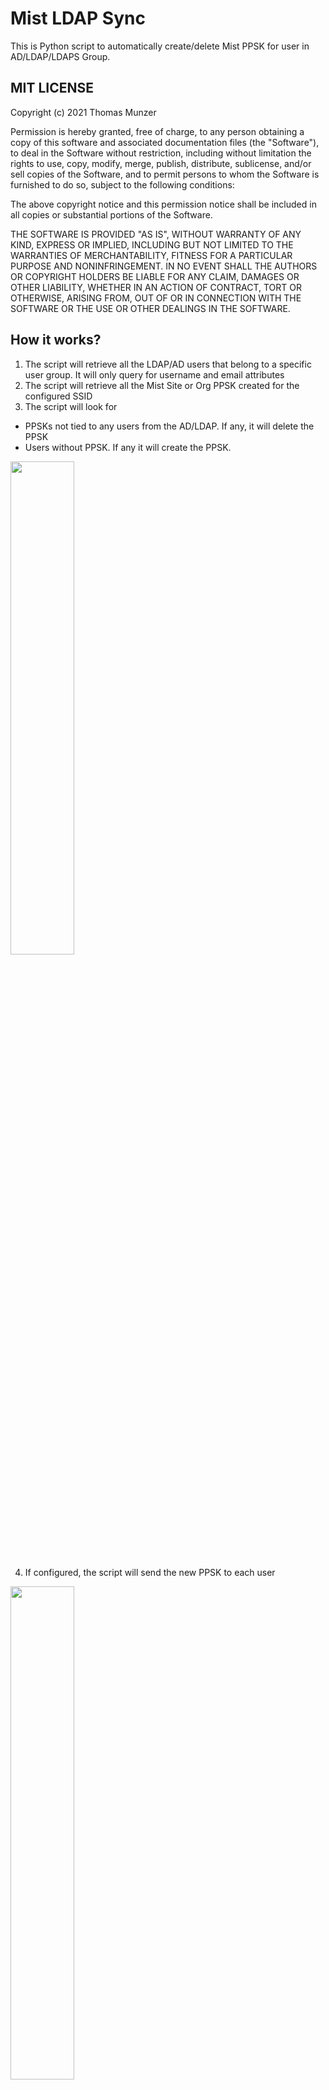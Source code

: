 # Mist LDAP Sync
 This is Python script to automatically create/delete Mist PPSK for user in AD/LDAP/LDAPS Group.

## MIT LICENSE
 
Copyright (c) 2021 Thomas Munzer

Permission is hereby granted, free of charge, to any person obtaining a copy of this software and associated documentation files (the "Software"), to deal in the  Software without restriction, including without limitation the rights to use, copy, modify, merge, publish, distribute, sublicense, and/or sell copies of the Software, and to permit persons to whom the Software is furnished to do so, subject to the following conditions:

The above copyright notice and this permission notice shall be included in all copies or substantial portions of the Software.

THE SOFTWARE IS PROVIDED "AS IS", WITHOUT WARRANTY OF ANY KIND, EXPRESS OR IMPLIED, INCLUDING BUT NOT LIMITED TO THE WARRANTIES OF MERCHANTABILITY, FITNESS FOR A PARTICULAR PURPOSE AND NONINFRINGEMENT. IN NO EVENT SHALL THE AUTHORS OR COPYRIGHT HOLDERS BE LIABLE FOR ANY CLAIM, DAMAGES OR OTHER LIABILITY, WHETHER IN AN ACTION OF CONTRACT, TORT OR OTHERWISE, ARISING FROM, OUT OF OR IN CONNECTION WITH THE SOFTWARE OR THE USE OR OTHER DEALINGS IN THE SOFTWARE.

## How it works?
1. The script will retrieve all the LDAP/AD users that belong to a specific user group. It will only query for username and email attributes
2. The script will retrieve all the Mist Site or Org PPSK created for the configured SSID
3. The script will look for
  * PPSKs not tied to any users from the AD/LDAP. If any, it will delete the PPSK
  * Users without PPSK. If any it will create the PPSK.

<div>
<img src="https://github.com/tmunzer/mist_ldap_sync/raw/main/._readme/img/generate.png" width="45%">
</div>
 
4. If configured, the script will send the new PPSK to each user

<div>
<img src="https://github.com/tmunzer/mist_ldap_sync/raw/main/._readme/img/user.png" width="45%">
</div>

5. If configured, the script will send a report with created/deleted PPSK to the administrator(s)

<div>
<img src="https://github.com/tmunzer/mist_ldap_sync/raw/main/._readme/img/report.png" width="45%">
</div>


## How to use it?
1. Just install the dependencies manually or with the `requirements.txt` file. For example with `pîp -r requirements.txt`.
2. Then configure the `config.py` file.
3. And to finish start the script with `python mist_ldap_sync.py` or `python3 mist_ldap_sync.py` depending on your system

##  Curent Limitation
- If you have multiple sites, the script must be run for each site

## Configuration
### Script settings
Check the `example.env` file to know how to configure the script. You will have to create a `.env` file with the required settings.

By default, the script is looking for the `.env` file in its own directory. You can also pass the `.env` file location when running the script with the `-e` option (i.e. `python3 mist_psk_rotate.py -e <path to the env file>`).

You can use the `-c` option to check your configuration.

<div>
<img src="https://github.com/tmunzer/mist_ldap_sync/raw/main/._readme/img/check.png" width="50%">
</div>

### CONFIGURATION VARIABLES
| Variable Name | Type | Required | Default Value | Comment |
| ------------- | ---- | -------- | ------------- | ------- |
|LDAP_HOST| string | True | | LDAP/AD FQDN or IP Address |
|LDAP_PORT| integer | False | 389 | LDAP/AD Port |
|LDAP_USE_SSL| boolean | False | False | |
|LDAP_TLS| string | False | None | |
|LDAP_BIND_USER| string | True | | User used to query LDAP/AD |
|LDAP_BIND_PASSWORD| string | False | | User Password used to query LDAP/AD |
|LDAP_BASE_DN| string | True | | Query Base DN |
|LDAP_SEARCH_GROUP| string | False | | Used to limit query to users belonging to specific LDAP/AD group |
|LDAP_USER_NAME| string | False | "userPrincipalName" | |
|LDAP_USER_EMAIL| string | False | "mail" | |
|MIST_HOST| string | True | | Mist host (e.g: "api.mist.com", "api.eu.mist.com") | 
|MIST_API_TOKEN| string | True | | Mist API Token (need write access to create the PSKs) |
|MIST_SCOPE| string | True | | Scope where to create the PSKs: "orgs" or "sites" |
|MIST_SCOPE_ID| string | True | | org_id or site_id where to create the PSKs |
|MIST_SSID| string | True | | SSID name used to create the PSKs |
|MIST_PSK_LENGTH| integer | False | 12 | PSK length |
|MIST_PSK_ALLOWED_CHARS| string | False | "abcdefghjkmnpqrstuvwxyzABCDEFGHJKLMNPQRSTUVWXYZ23456789" | Allowed characters in the PSK |
|MIST_PSK_EXCLUDED| array | False | | Name of the PSKs to exclude from the automated process |
|SMTP_ENABLED| boolean | False | False | |
|SMTP_HOST| string | If SMTP_ENABLED | | SMTP Server FQDN or IP Address |
|SMTP_PORT| integer | False | 465 | SMTP Server Port |
|SMTP_USE_SSL| boolean | False | True | To use SMTPS / START-TLS |
|SMTP_USERNAME| string | False | | SMTP Username |
|SMTP_PASSWORD| string | False | | SMTP Password |
|SMTP_FROM_NAME| string | False | "Wi-Fi Access" | |
|SMTP_FROM_EMAIL| string | False | | |
|SMTP_EMAIL_PSK_TO_USERS| boolean | False | True | To automatically send email to newly created users |
|SMTP_LOGO_URL| string | False | "https://cdn.mist.com/wp-content/uploads/logo.png" | Email Logo |
|SMTP_ENABLE_QRCODE| boolean | False | True | To include configuration QRCode in the email |
|SMTP_REPORT_ENABLED| boolean | False | False | To send a report by email about the newly created / deleted PSKs |
|SMTP_REPORT_RECEIVERS| array | If SMTP_REPORT_ENABLED | Email addresses that will receive the report |



### Email template
**Any change in the `psk_template.html` is at your own risks!**

If you want to customize the email sent to the users, you can modify the `psk_template.html` file. It's basicaly a HTML file, but:
- Be sure to use double curly brackets "{{" and "}}" instead of single curly brackets for HTML
- The script will inject 3 information in the template:
  - `{0}` will be replaced by the logo image location. It must be published on a web server and reachable by the users' devices
  - `{1}` will be replaced by the user name
  - `{2}` will be replaced by the SSID name
  - `{3}` wll be replaced by the PPSK value
  - If QRcode is enabled, `{4}` wll be replaced by the QRCode information (i.e. "You can also scan the QRCode below to configure your device:")
  - If QRcode is enabled, `{5}` wll be replaced by the QRCode
